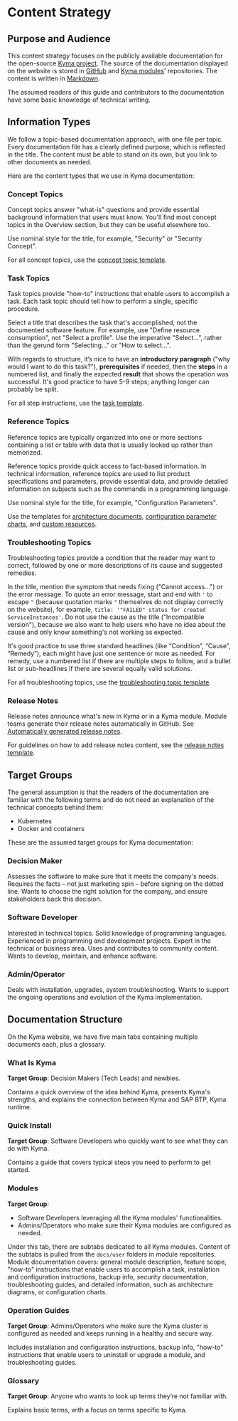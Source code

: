 # Content Strategy

## Purpose and Audience

This content strategy focuses on the publicly available documentation for the open-source [Kyma project](https://kyma-project.io). The source of the documentation displayed on the website is stored in [GitHub](https://github.com/kyma-project/kyma) and [Kyma modules](https://kyma-project.io/#/06-modules/README)' repositories. The content is written in [Markdown](https://daringfireball.net/projects/markdown/).

The assumed readers of this guide and contributors to the documentation have some basic knowledge of technical writing.

## Information Types

We follow a topic-based documentation approach, with one file per topic. Every documentation file has a clearly defined purpose, which is reflected in the title. The content must be able to stand on its own, but you link to other documents as needed.

Here are the content types that we use in Kyma documentation:

### Concept Topics

Concept topics answer "what-is" questions and provide essential background information that users must know.
You'll find most concept topics in the Overview section, but they can be useful elsewhere too.

Use nominal style for the title, for example, "Security" or "Security Concept".

For all concept topics, use the [concept topic template](https://github.com/kyma-project/community/blob/main/templates/resources/concept.md).

### Task Topics

Task topics provide "how-to" instructions that enable users to accomplish a task. Each task topic should tell how to perform a single, specific procedure.

Select a title that describes the task that's accomplished, not the documented software feature. For example, use "Define resource consumption", not "Select a profile". Use the imperative "Select...", rather than the gerund form "Selecting..." or "How to select...".

With regards to structure, it’s nice to have an **introductory paragraph** ("why would I want to do this task?"), **prerequisites** if needed, then the **steps** in a numbered list, and finally the expected **result** that shows the operation was successful.
It's good practice to have 5-9 steps; anything longer can probably be split.

For all step instructions, use the [task template](https://github.com/kyma-project/community/blob/main/templates/resources/task.md).

### Reference Topics

Reference topics are typically organized into one or more sections containing a list or table with data that is usually looked up rather than memorized.

Reference topics provide quick access to fact-based information. In technical information, reference topics are used to list product specifications and parameters, provide essential data, and provide detailed information on subjects such as the commands in a programming language.

Use nominal style for the title, for example, "Configuration Parameters".

Use the templates for [architecture documents](https://github.com/kyma-project/community/blob/main/templates/resources/architecture.md), [configuration parameter charts](https://github.com/kyma-project/community/blob/main/templates/resources/configuration.md), and [custom resources](https://github.com/kyma-project/community/blob/main/templates/resources/custom-resource.md).

### Troubleshooting Topics

Troubleshooting topics provide a condition that the reader may want to correct, followed by one or more descriptions of its cause and suggested remedies.

In the title, mention the symptom that needs fixing ("Cannot access...") or the error message. To quote an error message, start and end with `'` to escape `"` (because quotation marks `"` themselves do not display correctly on the website), for example, `title: '"FAILED" status for created ServiceInstances'`. Do not use the cause as the title ("Incompatible version"), because we also want to help users who have no idea about the cause and only know something's not working as expected.

It's good practice to use three standard headlines (like “Condition”, “Cause”, “Remedy”), each might have just one sentence or more as needed. For remedy, use a numbered list if there are multiple steps to follow, and a bullet list or sub-headlines if there are several equally valid solutions.

For all troubleshooting topics, use the [troubleshooting topic template](https://github.com/kyma-project/community/blob/main/templates/resources/troubleshooting.md).

### Release Notes

Release notes announce what's new in Kyma or in a Kyma module. Module teams generate their release notes automatically in GitHub. See [Automatically generated release notes](https://docs.github.com/en/repositories/releasing-projects-on-github/automatically-generated-release-notes).

For guidelines on how to add release notes content, see the [release notes template](https://github.com/kyma-project/community/blob/main/templates/resources/release-notes.md).

## Target Groups

The general assumption is that the readers of the documentation are familiar with the following terms and do not need an explanation of the technical concepts behind them:

- Kubernetes
- Docker and containers

These are the assumed target groups for Kyma documentation:

### Decision Maker

Assesses the software to make sure that it meets the company's needs. Requires the facts – not just marketing spin – before signing on the dotted line. Wants to choose the right solution for the company, and ensure stakeholders back this decision.

### Software Developer

Interested in technical topics. Solid knowledge of programming languages. Experienced in programming and development projects. Expert in the technical or business area. Uses and contributes to community content. Wants to develop, maintain, and enhance software.

### Admin/Operator

Deals with installation, upgrades, system troubleshooting. Wants to support the ongoing operations and evolution of the Kyma implementation.

## Documentation Structure

On the Kyma website, we have five main tabs containing multiple documents each, plus a glossary.

### What Is Kyma

**Target Group**: Decision Makers (Tech Leads) and newbies.

Contains a quick overview of the idea behind Kyma, presents Kyma's strengths, and explains the connection between Kyma and SAP BTP, Kyma runtime.

### Quick Install

**Target Group**: Software Developers who quickly want to see what they can do with Kyma.

Contains a guide that covers typical steps you need to perform to get started.

### Modules

**Target Group**:
  
- Software Developers leveraging all the Kyma modules' functionalities.
- Admins/Operators who make sure their Kyma modules are configured as needed.

Under this tab, there are subtabs dedicated to all Kyma modules. Content of the subtabs is pulled from the `docs/user` folders in module repositories. Module documentation covers: general module description, feature scope, "how-to" instructions that enable users to accomplish a task, installation and configuration instructions, backup info, security documentation, troubleshooting guides, and detailed information, such as architecture diagrams, or configuration charts.

### Operation Guides

**Target Group**: Admins/Operators who make sure the Kyma cluster is configured as needed and keeps running in a healthy and secure way.

Includes installation and configuration instructions, backup info, "how-to" instructions that enable users to uninstall or upgrade a module, and troubleshooting guides.

### Glossary

**Target Group**: Anyone who wants to look up terms they’re not familiar with.

Explains basic terms, with a focus on terms specific to Kyma.
